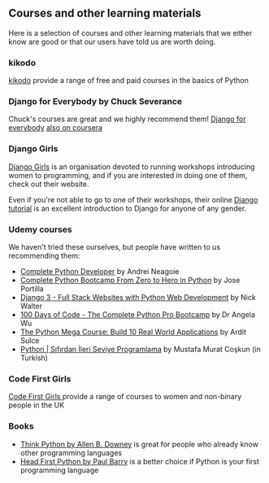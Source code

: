 <!--
.. title: Courses and other learning materials
.. slug: Learning
.. date: 2021-09-10 12:43:28 UTC+01:00
.. tags:
.. category:
.. link:
.. description:
.. type: text
-->

## Courses and other learning materials

Here is a selection of courses and other learning materials that we either know
are good or that our users have told us are worth doing.


### kikodo

[kikodo](https://www.kikodo.io/) provide a range of free and paid courses in the basics of Python


### Django for Everybody by Chuck Severance

Chuck's courses are great and we highly recommend them!  [Django for everybody](https://www.dj4e.com) [also on coursera](https://www.coursera.org/learn/django-build-web-apps)


### Django Girls

[Django Girls](https://djangogirls.org/en/) is an organisation devoted to running
workshops introducing women to programming, and if you are interested in doing one of them,
check out their website.

Even if you're not able to go to one of their workshops, their online
[Django tutorial](https://tutorial.djangogirls.org/en/) is an excellent introduction
to Django for anyone of any gender.


### Udemy courses

We haven't tried these ourselves, but people have written to us recommending them:

* [Complete Python Developer](https://www.udemy.com/course/complete-python-developer-zero-to-mastery/) by Andrei Neagoie
* [Complete Python Bootcamp From Zero to Hero in Python](https://www.udemy.com/course/complete-python-bootcamp/) by Jose Portilla
* [Django 3 - Full Stack Websites with Python Web Development](https://www.udemy.com/course/django-3-make-websites-with-python-tutorial-beginner-learn-bootstrap/) by Nick Walter
* [100 Days of Code - The Complete Python Pro Bootcamp](https://www.udemy.com/course/100-days-of-code/) by Dr Angela Wu
* [The Python Mega Course: Build 10 Real World Applications](https://www.udemy.com/course/the-python-mega-course/) by Ardit Sulce
* [Python | Sıfırdan İleri Seviye Programlama](https://www.udemy.com/course/sifirdan-ileri-seviyeye-python/) by Mustafa Murat Coşkun (in Turkish)


### Code First Girls

[Code First Girls ](https://codefirstgirls.org.uk/) provide a range of courses to women and non-binary people in the UK


### Books

* [Think Python by Allen B. Downey](https://greenteapress.com/wp/think-python/) is great for people who already know other programming languages
* [Head First Python by Paul Barry](https://www.oreilly.com/library/view/head-first-python/9781491919521/) is a better choice if Python is your first programming language



